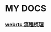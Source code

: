 # MY DOCS

### [webrtc 流程梳理](https://github.com/gaoxincheng/docs/wiki/webrtc-%E6%B5%81%E7%A8%8B%E6%A2%B3%E7%90%86)
